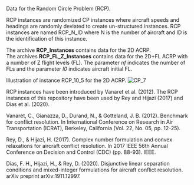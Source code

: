 Data for the Random Circle Problem (RCP).

RCP instances are randomized CP instances where aircraft speeds and headings are randomly deviated to create un-structured instances. RCP instances are named RCP_N_ID where N is the number of aircraft and ID is the identification of this instance.  

The archive __RCP_Instances__ contains data for the 2D ACRP.  
The archives __RCP_FL_Z_Instances__ contains data for the 2D+FL ACRP with a number of Z flight levels (FL). The parameter _nf_ indicates the number of FLs and the parameter _l0_ indicates aircraft initial FL.

Illustration of instance RCP_10_5 for the 2D ACRP.
![CP_7](https://github.com/acrp-lib/acrp-lib/blob/master/Data/RCP_Instances/RCP_10_5.PNG)

RCP instances have been introduced by Vanaret et al. (2012). The RCP instances of this repository have been used by Rey and Hijazi (2017) and Dias et al. (2020). 

Vanaret, C., Gianazza, D., Durand, N., & Gotteland, J. B. (2012). Benchmark for conflict resolution. In International Conference on Research in Air Transportation (ICRAT), Berkeley, California (Vol. 22, No. 05, pp. 12-25).

Rey, D., & Hijazi, H. (2017). Complex number formulation and convex relaxations for aircraft conflict resolution. In 2017 IEEE 56th Annual Conference on Decision and Control (CDC) (pp. 88-93). IEEE.

Dias, F. H., Hijazi, H., & Rey, D. (2020). Disjunctive linear separation conditions and mixed-integer formulations for aircraft conflict resolution. arXiv preprint arXiv:1911.12997.
